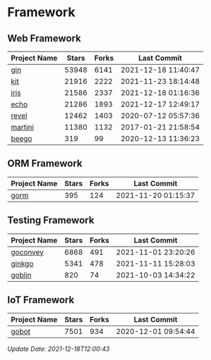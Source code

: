 # Framework

## Web Framework
| Project Name | Stars | Forks | Last Commit |
| ------------ | ----- | ----- | ----------- |
| [gin](https://github.com/gin-gonic/gin) | 53948 | 6141 | 2021-12-18 11:40:47 |
| [kit](https://github.com/go-kit/kit) | 21916 | 2222 | 2021-11-23 18:14:48 |
| [iris](https://github.com/kataras/iris) | 21586 | 2337 | 2021-12-18 01:16:36 |
| [echo](https://github.com/labstack/echo) | 21286 | 1893 | 2021-12-17 12:49:17 |
| [revel](https://github.com/revel/revel) | 12462 | 1403 | 2020-07-12 05:57:36 |
| [martini](https://github.com/go-martini/martini) | 11380 | 1132 | 2017-01-21 21:58:54 |
| [beego](https://github.com/astaxie/beego) | 319 | 99 | 2020-12-13 11:36:23 |

## ORM Framework
| Project Name | Stars | Forks | Last Commit |
| ------------ | ----- | ----- | ----------- |
| [gorm](https://github.com/jinzhu/gorm) | 395 | 124 | 2021-11-20 01:15:37 |

## Testing Framework
| Project Name | Stars | Forks | Last Commit |
| ------------ | ----- | ----- | ----------- |
| [goconvey](https://github.com/smartystreets/goconvey) | 6868 | 491 | 2021-11-01 23:20:26 |
| [ginkgo](https://github.com/onsi/ginkgo) | 5341 | 478 | 2021-11-11 15:28:03 |
| [goblin](https://github.com/franela/goblin) | 820 | 74 | 2021-10-03 14:34:22 |

## IoT Framework
| Project Name | Stars | Forks | Last Commit |
| ------------ | ----- | ----- | ----------- |
| [gobot](https://github.com/hybridgroup/gobot) | 7501 | 934 | 2020-12-01 09:54:44 |

*Update Date: 2021-12-18T12:00:43*